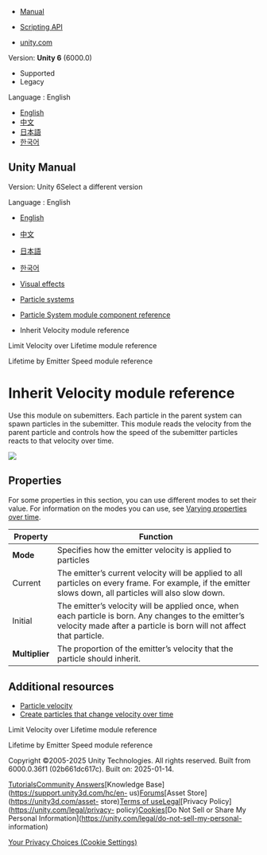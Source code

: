[](https://docs.unity3d.com)

  * [Manual](../Manual/index.html)
  * [Scripting API](../ScriptReference/index.html)

  * [unity.com](https://unity.com/)

Version: **Unity 6** (6000.0)

  * Supported
  * Legacy

Language : English

  * [English](/Manual/PartSysInheritVelocity.html)
  * [中文](/cn/current/Manual/PartSysInheritVelocity.html)
  * [日本語](/ja/current/Manual/PartSysInheritVelocity.html)
  * [한국어](/kr/current/Manual/PartSysInheritVelocity.html)

[](https://docs.unity3d.com)

## Unity Manual

Version: Unity 6Select a different version

Language : English

  * [English](/Manual/PartSysInheritVelocity.html)
  * [中文](/cn/current/Manual/PartSysInheritVelocity.html)
  * [日本語](/ja/current/Manual/PartSysInheritVelocity.html)
  * [한국어](/kr/current/Manual/PartSysInheritVelocity.html)

  * [Visual effects](visual-effects.html)
  * [Particle systems](ParticleSystems.html)
  * [Particle System module component reference](ParticleSystemModules.html)
  * Inherit Velocity module reference

[](PartSysLimitVelOverLifeModule.html)

Limit Velocity over Lifetime module reference

[](PartSysLifetimeByEmitterSpeedModule.html)

Lifetime by Emitter Speed module reference

# Inherit Velocity module reference

Use this module on subemitters. Each particle in the parent system can spawn
particles in the subemitter. This module reads the velocity from the parent
particle and controls how the speed of the subemitter particles reacts to that
velocity over time.

![](../uploads/Main/PartSysInheritVelocity55.png)

## Properties

For some properties in this section, you can use different modes to set their
value. For information on the modes you can use, see [Varying properties over
time](PartSysUsage.html#VaryOverTime).

**Property** | **Function**  
---|---  
**Mode** | Specifies how the emitter velocity is applied to particles  
Current | The emitter’s current velocity will be applied to all particles on every frame. For example, if the emitter slows down, all particles will also slow down.  
Initial | The emitter’s velocity will be applied once, when each particle is born. Any changes to the emitter’s velocity made after a particle is born will not affect that particle.  
**Multiplier** | The proportion of the emitter’s velocity that the particle should inherit.  
  
## Additional resources

  * [Particle velocity](particle-velocity.html)
  * [Create particles that change velocity over time](create-particles-that-change-velocity-over-time.html)

[](PartSysLimitVelOverLifeModule.html)

Limit Velocity over Lifetime module reference

[](PartSysLifetimeByEmitterSpeedModule.html)

Lifetime by Emitter Speed module reference

Copyright ©2005-2025 Unity Technologies. All rights reserved. Built from
6000.0.36f1 (02b661dc617c). Built on: 2025-01-14.

[Tutorials](https://learn.unity.com/)[Community
Answers](https://answers.unity3d.com)[Knowledge
Base](https://support.unity3d.com/hc/en-
us)[Forums](https://forum.unity3d.com)[Asset Store](https://unity3d.com/asset-
store)[Terms of
use](https://docs.unity3d.com/Manual/TermsOfUse.html)[Legal](https://unity.com/legal)[Privacy
Policy](https://unity.com/legal/privacy-
policy)[Cookies](https://unity.com/legal/cookie-policy)[Do Not Sell or Share
My Personal Information](https://unity.com/legal/do-not-sell-my-personal-
information)

[Your Privacy Choices (Cookie Settings)](javascript:void\(0\);)

